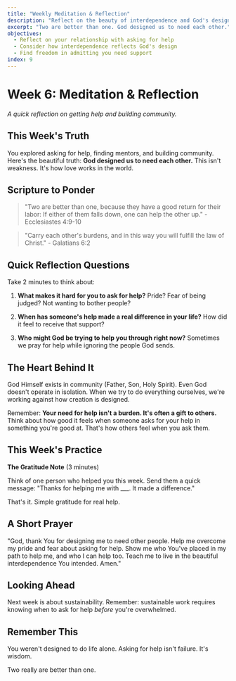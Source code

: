 ```yaml
---
title: "Weekly Meditation & Reflection"
description: "Reflect on the beauty of interdependence and God's design for community"
excerpt: "Two are better than one. God designed us to need each other."
objectives:
  - Reflect on your relationship with asking for help
  - Consider how interdependence reflects God's design
  - Find freedom in admitting you need support
index: 9
---
```


# Week 6: Meditation & Reflection

_A quick reflection on getting help and building community._

## This Week's Truth

You explored asking for help, finding mentors, and building community. Here's the beautiful truth: **God designed us to need each other.** This isn't weakness. It's how love works in the world.

## Scripture to Ponder

> "Two are better than one, because they have a good return for their labor: If either of them falls down, one can help the other up." - Ecclesiastes 4:9-10

> "Carry each other's burdens, and in this way you will fulfill the law of Christ." - Galatians 6:2

## Quick Reflection Questions

Take 2 minutes to think about:

1. **What makes it hard for you to ask for help?** Pride? Fear of being judged? Not wanting to bother people?

2. **When has someone's help made a real difference in your life?** How did it feel to receive that support?

3. **Who might God be trying to help you through right now?** Sometimes we pray for help while ignoring the people God sends.

## The Heart Behind It

God Himself exists in community (Father, Son, Holy Spirit). Even God doesn't operate in isolation. When we try to do everything ourselves, we're working against how creation is designed.

Remember: **Your need for help isn't a burden. It's often a gift to others.** Think about how good it feels when someone asks for your help in something you're good at. That's how others feel when you ask them.

## This Week's Practice

**The Gratitude Note** (3 minutes)

Think of one person who helped you this week. Send them a quick message: "Thanks for helping me with ___. It made a difference."

That's it. Simple gratitude for real help.

## A Short Prayer

"God, thank You for designing me to need other people. Help me overcome my pride and fear about asking for help. Show me who You've placed in my path to help me, and who I can help too. Teach me to live in the beautiful interdependence You intended. Amen."

## Looking Ahead

Next week is about sustainability. Remember: sustainable work requires knowing when to ask for help _before_ you're overwhelmed.

## Remember This

You weren't designed to do life alone. Asking for help isn't failure. It's wisdom.

Two really are better than one.
